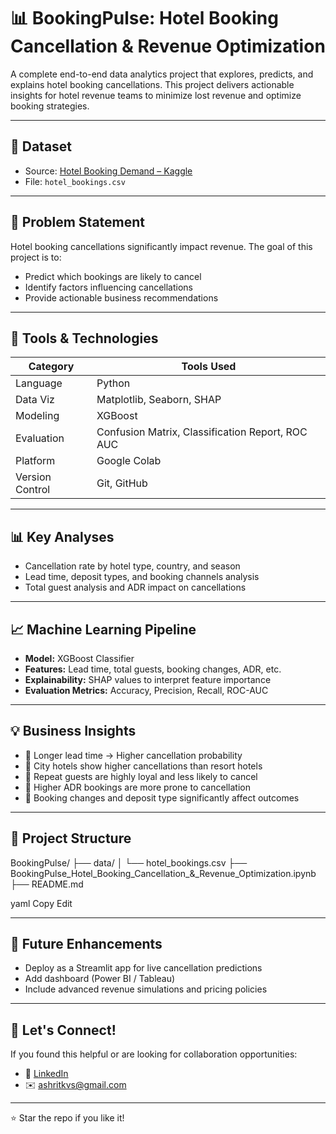 # 📊 BookingPulse: Hotel Booking Cancellation & Revenue Optimization

A complete end-to-end data analytics project that explores, predicts, and explains hotel booking cancellations. This project delivers actionable insights for hotel revenue teams to minimize lost revenue and optimize booking strategies.

---

## 📁 Dataset

- Source: [Hotel Booking Demand – Kaggle](https://www.kaggle.com/datasets/jessemostipak/hotel-booking-demand)
- File: `hotel_bookings.csv`

---

## 🧠 Problem Statement

Hotel booking cancellations significantly impact revenue. The goal of this project is to:

- Predict which bookings are likely to cancel
- Identify factors influencing cancellations
- Provide actionable business recommendations

---

## 🔧 Tools & Technologies

| Category | Tools Used |
|----------|------------|
| Language | Python |
| Data Viz | Matplotlib, Seaborn, SHAP |
| Modeling | XGBoost |
| Evaluation | Confusion Matrix, Classification Report, ROC AUC |
| Platform | Google Colab |
| Version Control | Git, GitHub |

---

## 📊 Key Analyses

- Cancellation rate by hotel type, country, and season
- Lead time, deposit types, and booking channels analysis
- Total guest analysis and ADR impact on cancellations

---

## 📈 Machine Learning Pipeline

- **Model:** XGBoost Classifier  
- **Features:** Lead time, total guests, booking changes, ADR, etc.  
- **Explainability:** SHAP values to interpret feature importance  
- **Evaluation Metrics:** Accuracy, Precision, Recall, ROC-AUC

---

## 💡 Business Insights

- 📌 Longer lead time → Higher cancellation probability  
- 📌 City hotels show higher cancellations than resort hotels  
- 📌 Repeat guests are highly loyal and less likely to cancel  
- 📌 Higher ADR bookings are more prone to cancellation  
- 📌 Booking changes and deposit type significantly affect outcomes

---

## 📁 Project Structure

BookingPulse/
├── data/
│ └── hotel_bookings.csv
├── BookingPulse_Hotel_Booking_Cancellation_&_Revenue_Optimization.ipynb
├── README.md

yaml
Copy
Edit

---

## 📌 Future Enhancements

- Deploy as a Streamlit app for live cancellation predictions
- Add dashboard (Power BI / Tableau)
- Include advanced revenue simulations and pricing policies

---

## 🤝 Let's Connect!

If you found this helpful or are looking for collaboration opportunities:

- 🔗 [LinkedIn](https://www.linkedin.com/in/YOUR_LINKEDIN)
- ✉️ ashritkvs@gmail.com

---

⭐ Star the repo if you like it!